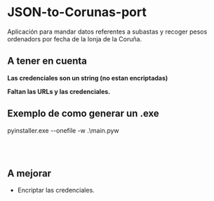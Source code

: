 # JSON-to-Corunas-port

Aplicación para mandar datos referentes a subastas y recoger pesos ordenadors por fecha de la lonja de la Coruña.

## A tener en cuenta

**Las credenciales son un string (no estan encriptadas)**

**Faltan las URLs y las credenciales.**

## Exemplo de como generar un .exe

pyinstaller.exe --onefile -w .\main.pyw

<br>
<br>

## A mejorar

- Encriptar las credenciales.
